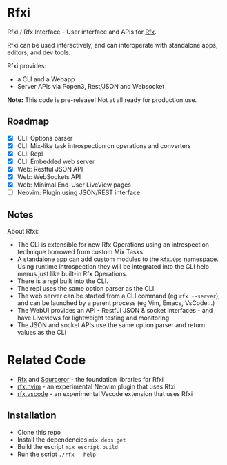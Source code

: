 # Rfxi

Rfxi / Rfx Interface - User interface and APIs for [Rfx](https://github.com/andyl/rfx).

Rfxi can be used interactively, and can interoperate with standalone apps,
editors, and dev tools.  

Rfxi provides:

- a CLI and a Webapp
- Server APIs via Popen3, Rest/JSON and Websocket

**Note:** This code is pre-release!  Not at all ready for production use.

## Roadmap

- [x] CLI: Options parser
- [x] CLI: Mix-like task introspection on operations and converters
- [x] CLI: Repl
- [x] CLI: Embedded web server
- [x] Web: Restful JSON API
- [x] Web: WebSockets API
- [x] Web: Minimal End-User LiveView pages
- [ ] Neovim: Plugin using JSON/REST interface

## Notes

About Rfxi:
- The CLI is extensible for new Rfx Operations using an introspection technique
  borrowed from custom Mix Tasks.  
- A standalone app can add custom modules to the `Rfx.Ops` namespace.  Using
  runtime introspection they will be integrated into the CLI help menus just
  like built-in Rfx Operations. 
- There is a repl built into the CLI.
- The repl uses the same option parser as the CLI.  
- The web server can be started from a CLI command (eg `rfx --server`), and can
  be launched by a parent process (eg Vim, Emacs, VsCode...)
- The WebUI provides an API - Restful JSON & socket interfaces - and have
  Liveviews for lightweight testing and monitoring
- The JSON and socket APIs use the same option parser and return values as the
  CLI

# Related Code

- [Rfx][rfx] and [Sourceror][src] - the foundation libraries for Rfxi
- [rfx.nvim][nvm] - an experimental Neovim plugin that uses Rfxi
- [rfx.vscode][vsc] - an experimental Vscode extension that uses Rfxi

[rfx]: https://github.com/andyl/rfx
[nvm]: https://github.com/andyl/rfx.nvim
[vsc]: https://github.com/andyl/rfx.vscode
[src]: https://github.com/doorgan/sourceror

## Installation

- Clone this repo
- Install the dependencies `mix deps.get`
- Build the escript `mix escript.build`
- Run the script `./rfx --help`

